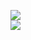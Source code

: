 [![](https://img.shields.io/badge/Made%20With-Github%20Spray-lightgrey.svg?style=for-the-badge&logo=github)](https://github.com/Annihil/github-spray#4638)  
[![](https://i.imgur.com/2DrTn0Z.gif)](https://github.com/Annihil/github-spray)
